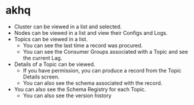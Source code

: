 # akhq
- Cluster can be viewed in a list and selected.
- Nodes can be viewed in a list and view their Configs and Logs.
- Topics can be viewed in a list.
  - You can see the last time a record was procured.
  - You can see the Consumer Groups associated with a Topic and see the current Lag.
- Details of a Topic can be viewed.
  - If you have permission, you can produce a record from the Topic Details screen.
  - You can also see the schema associated with the record.
- You can also see the Schema Registry for each Topic.
  - You can also see the version history